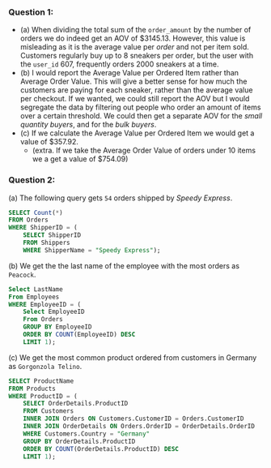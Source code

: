 ### Question 1:
- (a) When dividing the total sum of the `order_amount` by the number of orders we do indeed get an AOV of $3145.13. However, this value is misleading as it is the average value per _order_ and not per item sold. Customers regularly buy up to 8 sneakers per order, but the user with the `user_id` 607, frequently orders 2000 sneakers at a time.
- (b) I would report the Average Value per Ordered Item rather than Average Order Value. This will give a better sense for how much the customers are paying for each sneaker, rather than the average value per checkout. If we wanted, we could still report the AOV but I would segregate the data by filtering out people who order an amount of items over a certain threshold. We could then get a separate AOV for the _small quantity buyers_, and for the _bulk buyers_.
- (c) If we calculate the Average Value per Ordered Item we would get a value of $357.92.
  - (extra. If we take the Average Order Value of orders under 10 items we a get a value of $754.09)

### Question 2:

(a) The following query gets `54` orders shipped by _Speedy Express_.
```sql
SELECT Count(*)
FROM Orders
WHERE ShipperID = (
    SELECT ShipperID
    FROM Shippers
    WHERE ShipperName = "Speedy Express");
```

(b) We get the the last name of the employee with the most orders as `Peacock`.
```sql
Select LastName
From Employees
WHERE EmployeeID = (
    Select EmployeeID
    From Orders
    GROUP BY EmployeeID
    ORDER BY COUNT(EmployeeID) DESC
    LIMIT 1);
```

(c) We get the most common product ordered from customers in Germany as `Gorgonzola Telino`.
```sql
SELECT ProductName
FROM Products
WHERE ProductID = (
    SELECT OrderDetails.ProductID
    FROM Customers
    INNER JOIN Orders ON Customers.CustomerID = Orders.CustomerID
    INNER JOIN OrderDetails ON Orders.OrderID = OrderDetails.OrderID
    WHERE Customers.Country = "Germany"
    GROUP BY OrderDetails.ProductID
    ORDER BY COUNT(OrderDetails.ProductID) DESC
    LIMIT 1);
```